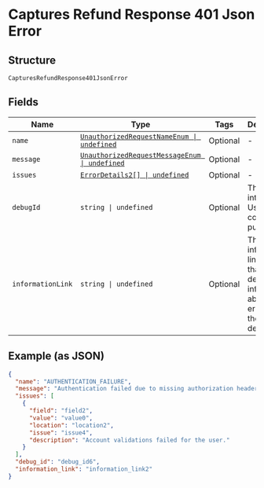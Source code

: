 
# Captures Refund Response 401 Json Error

## Structure

`CapturesRefundResponse401JsonError`

## Fields

| Name | Type | Tags | Description |
|  --- | --- | --- | --- |
| `name` | [`UnauthorizedRequestNameEnum \| undefined`](../../doc/models/unauthorized-request-name-enum.md) | Optional | - |
| `message` | [`UnauthorizedRequestMessageEnum \| undefined`](../../doc/models/unauthorized-request-message-enum.md) | Optional | - |
| `issues` | [`ErrorDetails2[] \| undefined`](../../doc/models/error-details-2.md) | Optional | - |
| `debugId` | `string \| undefined` | Optional | The PayPal internal ID. Used for correlation purposes. |
| `informationLink` | `string \| undefined` | Optional | The information link, or URI, that shows detailed information about this error for the developer. |

## Example (as JSON)

```json
{
  "name": "AUTHENTICATION_FAILURE",
  "message": "Authentication failed due to missing authorization header, or invalid authentication credentials.",
  "issues": [
    {
      "field": "field2",
      "value": "value0",
      "location": "location2",
      "issue": "issue4",
      "description": "Account validations failed for the user."
    }
  ],
  "debug_id": "debug_id6",
  "information_link": "information_link2"
}
```


